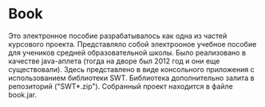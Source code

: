 # Book
Это электронное пособие разрабатывалось как одна из частей курсового проекта.
Представляло собой электрооное учебное пособие для учеников средней образовательной школы.
Было реализовано в качестве java-аплета (тогда на дворе был 2012 год и они еще существовали).
Здесь представлено в виде консольного приложения с использованием библиотеки SWT.
Библиотека дополнительно залита в репозиторий ("SWT*.zip").
Собранный проект находится в файле book.jar.
